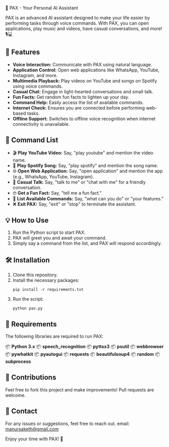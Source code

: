 🌟 PAX - Your Personal AI Assistant

PAX is an advanced AI assistant designed to make your life easier by performing tasks through voice commands. With PAX, you can open applications, play music and videos, have casual conversations, and more! 🎙️💻

## 🚀 Features

- **Voice Interaction:** Communicate with PAX using natural language.
- **Application Control:** Open web applications like WhatsApp, YouTube, Instagram, and more.
- **Multimedia Playback:** Play videos on YouTube and songs on Spotify using voice commands.
- **Casual Chat:** Engage in light-hearted conversations and small talk.
- **Fun Facts:** Get random fun facts to lighten up your day.
- **Command Help:** Easily access the list of available commands.
- **Internet Check:** Ensures you are connected before performing web-based tasks.
- **Offline Support:** Switches to offline voice recognition when internet connectivity is unavailable.

## 📝 Command List

- 🎬 **Play YouTube Video:** Say, "play youtube" and mention the video name.
- 🎵 **Play Spotify Song:** Say, "play spotify" and mention the song name.
- 🌐 **Open Web Application:** Say, "open application" and mention the app (e.g., WhatsApp, YouTube, Instagram).
- 💬 **Casual Talk:** Say, "talk to me" or "chat with me" for a friendly conversation.
- 🤓 **Get a Fun Fact:** Say, "tell me a fun fact."
- 📝 **List Available Commands:** Say, "what can you do" or "your features."
- ❌ **Exit PAX:** Say, "exit" or "stop" to terminate the assistant.

## 💡 How to Use

1. Run the Python script to start PAX.
2. PAX will greet you and await your command.
3. Simply say a command from the list, and PAX will respond accordingly.

## 🛠️ Installation

1. Clone this repository.
2. Install the necessary packages:
   ```
   pip install -r requirements.txt
   ```
3. Run the script:
   ```
   python pax.py
   ```

## 📝 Requirements

The following libraries are required to run PAX:

📦 **Python 3.x**
📦 **speech_recognition**
📦 **pyttsx3**
📦 **psutil**
📦 **webbrowser**
📦 **pywhatkit**
📦 **pyautogui**
📦 **requests**
📦 **beautifulsoup4**
📦 **random**
📦 **subprocess**

## 💬 Contributions

Feel free to fork this project and make improvements! Pull requests are welcome.

## 📧 Contact

For any issues or suggestions, feel free to reach out.
email: manursaketh@gmail.com 

Enjoy your time with PAX! 🎉

